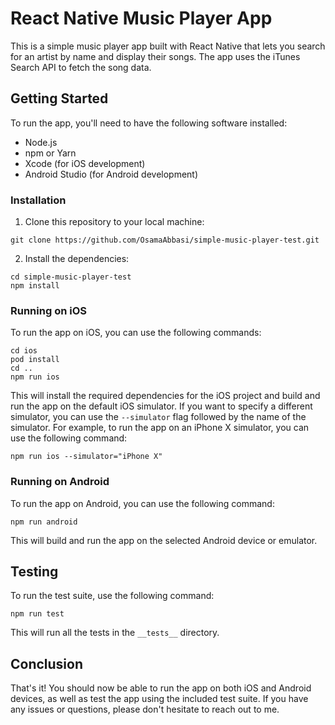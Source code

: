 # React Native Music Player App

This is a simple music player app built with React Native that lets you search for an artist by name and display their songs. The app uses the iTunes Search API to fetch the song data.

## Getting Started

To run the app, you'll need to have the following software installed:

- Node.js
- npm or Yarn
- Xcode (for iOS development)
- Android Studio (for Android development)

### Installation

1. Clone this repository to your local machine:

```
git clone https://github.com/OsamaAbbasi/simple-music-player-test.git
```

2. Install the dependencies:

```
cd simple-music-player-test
npm install
```

### Running on iOS

To run the app on iOS, you can use the following commands:

```
cd ios
pod install
cd ..
npm run ios
```

This will install the required dependencies for the iOS project and build and run the app on the default iOS simulator. If you want to specify a different simulator, you can use the `--simulator` flag followed by the name of the simulator. For example, to run the app on an iPhone X simulator, you can use the following command:

```
npm run ios --simulator="iPhone X"
```

### Running on Android

To run the app on Android, you can use the following command:

```
npm run android
```

This will build and run the app on the selected Android device or emulator.

## Testing

To run the test suite, use the following command:

```
npm run test
```

This will run all the tests in the `__tests__` directory.

## Conclusion

That's it! You should now be able to run the app on both iOS and Android devices, as well as test the app using the included test suite. If you have any issues or questions, please don't hesitate to reach out to me.
